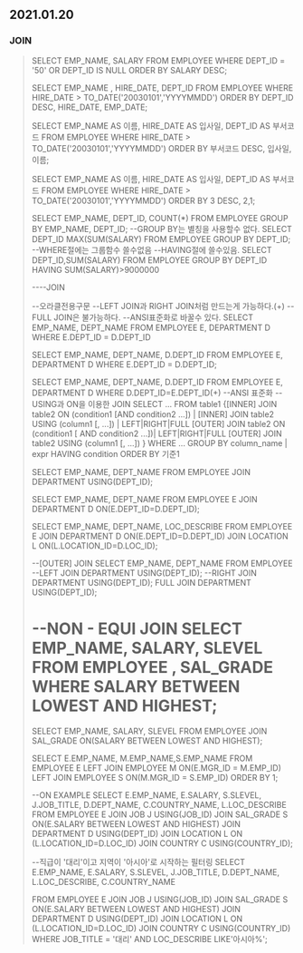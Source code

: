## 2021.01.20

### JOIN



> SELECT  EMP_NAME, SALARY
> FROM    EMPLOYEE
> WHERE   DEPT_ID = '50'
> OR      DEPT_ID IS NULL
> ORDER BY SALARY DESC;
>
> SELECT  EMP_NAME , HIRE_DATE, DEPT_ID
> FROM    EMPLOYEE
> WHERE   HIRE_DATE > TO_DATE('20030101','YYYYMMDD')
> ORDER BY DEPT_ID DESC, HIRE_DATE, EMP_DATE;
>
> SELECT  EMP_NAME AS 이름,
>         HIRE_DATE AS 입사일,
>         DEPT_ID AS 부서코드
> FROM    EMPLOYEE
> WHERE   HIRE_DATE > TO_DATE('20030101','YYYYMMDD')
> ORDER BY 부서코드 DESC, 입사일, 이름;
>
> SELECT  EMP_NAME AS 이름,
>         HIRE_DATE AS 입사일,
>         DEPT_ID AS 부서코드
> FROM    EMPLOYEE
> WHERE   HIRE_DATE > TO_DATE('20030101','YYYYMMDD')
> ORDER BY 3 DESC, 2,1;
>
> SELECT  EMP_NAME, DEPT_ID, COUNT(*)
> FROM    EMPLOYEE
> GROUP BY EMP_NAME, DEPT_ID;
> --GROUP BY는 별칭을 사용할수 없다.
> SELECT  DEPT_ID
>         MAX(SUM(SALARY)
> FROM    EMPLOYEE
> GROUP BY DEPT_ID;
> --WHERE절에는 그룹함수 쓸수없음
> --HAVING절에 쓸수있음.
> SELECT  DEPT_ID,SUM(SALARY)
> FROM    EMPLOYEE
> GROUP BY DEPT_ID
> HAVING  SUM(SALARY)>9000000
>
> ----JOIN
>
> --오라클전용구문
> --LEFT JOIN과 RIGHT JOIN처럼 만드는게 가능하다.(+)
> --FULL JOIN은 불가능하다.
> --ANSI표준화로 바꿀수 있다.
> SELECT EMP_NAME, DEPT_NAME
> FROM    EMPLOYEE E,
>         DEPARTMENT D
> WHERE   E.DEPT_ID = D.DEPT_ID
>
> SELECT  EMP_NAME,
>         DEPT_NAME,
>         D.DEPT_ID
> FROM    EMPLOYEE E,
>         DEPARTMENT D
> WHERE   E.DEPT_ID = D.DEPT_ID;
>
> SELECT EMP_NAME,
>         DEPT_NAME,
>         D.DEPT_ID
> FROM    EMPLOYEE E,
>         DEPARTMENT D
> WHERE   D.DEPT_ID=E.DEPT_ID(+)
> --ANSI 표준화
> --USING과 ON을 이용한 JOIN
> SELECT  ...
> FROM    table1
> {[INNER] JOIN table2 ON (condition1 [AND condition2 ...]) |
> [INNER] JOIN table2 USING (column1 [, ...]) |
> LEFT|RIGHT|FULL [OUTER] JOIN table2 ON (condition1 [ AND condition2 ...])|
> LEFT|RIGHT|FULL [OUTER] JOIN table2 USING (column1 [, ...]) }
> WHERE   ...
> GROUP BY column_name | expr
> HAVING   condition
> ORDER BY 기준1
>
> SELECT EMP_NAME,
>         DEPT_NAME
> FROM    EMPLOYEE
> JOIN    DEPARTMENT USING(DEPT_ID);
>
> SELECT EMP_NAME,
>         DEPT_NAME
> FROM    EMPLOYEE E
> JOIN    DEPARTMENT D ON(E.DEPT_ID=D.DEPT_ID);
>
>
> SELECT EMP_NAME,
>         DEPT_NAME,
>         LOC_DESCRIBE
> FROM    EMPLOYEE E
> JOIN    DEPARTMENT D ON(E.DEPT_ID=D.DEPT_ID)
> JOIN    LOCATION L ON(L.LOCATION_ID=D.LOC_ID);
>
> --[OUTER] JOIN
> SELECT EMP_NAME,
>         DEPT_NAME
> FROM    EMPLOYEE
> --LEFT JOIN    DEPARTMENT USING(DEPT_ID);
> --RIGHT JOIN    DEPARTMENT USING(DEPT_ID);
> FULL JOIN    DEPARTMENT USING(DEPT_ID);
>
> --NON - EQUI JOIN
> SELECT EMP_NAME,
>         SALARY,
>         SLEVEL
> FROM    EMPLOYEE , SAL_GRADE
> WHERE   SALARY BETWEEN LOWEST AND HIGHEST;
> =
> SELECT EMP_NAME,
>         SALARY,
>         SLEVEL
> FROM    EMPLOYEE
> JOIN    SAL_GRADE ON(SALARY BETWEEN LOWEST AND HIGHEST);
>
> SELECT E.EMP_NAME, M.EMP_NAME,S.EMP_NAME
> FROM    EMPLOYEE E
> LEFT JOIN    EMPLOYEE M ON(E.MGR_ID = M.EMP_ID)
> LEFT JOIN    EMPLOYEE S ON(M.MGR_ID = S.EMP_ID)
> ORDER BY 1;
>
>
> --ON EXAMPLE
> SELECT E.EMP_NAME,
>         E.SALARY,
>         S.SLEVEL,
>         J.JOB_TITLE,
>         D.DEPT_NAME,
>         C.COUNTRY_NAME,
>         L.LOC_DESCRIBE
> FROM    EMPLOYEE E
> JOIN    JOB J USING(JOB_ID)
> JOIN    SAL_GRADE S ON(E.SALARY BETWEEN LOWEST AND HIGHEST)
> JOIN    DEPARTMENT D USING(DEPT_ID)
> JOIN    LOCATION L ON (L.LOCATION_ID=D.LOC_ID)
> JOIN    COUNTRY C USING(COUNTRY_ID);
>
> --직급이 '대리'이고 지역이 '아시아'로 시작하는 필터링
> SELECT E.EMP_NAME,
>         E.SALARY,
>         S.SLEVEL,
>         J.JOB_TITLE,
>         D.DEPT_NAME,
>         L.LOC_DESCRIBE,
>         C.COUNTRY_NAME
>
> FROM    EMPLOYEE E
> JOIN    JOB J USING(JOB_ID)
> JOIN    SAL_GRADE S ON(E.SALARY BETWEEN LOWEST AND HIGHEST)
> JOIN    DEPARTMENT D USING(DEPT_ID)
> JOIN    LOCATION L ON (L.LOCATION_ID=D.LOC_ID)
> JOIN    COUNTRY C USING(COUNTRY_ID)
> WHERE JOB_TITLE = '대리' AND LOC_DESCRIBE LIKE'아시아%';
